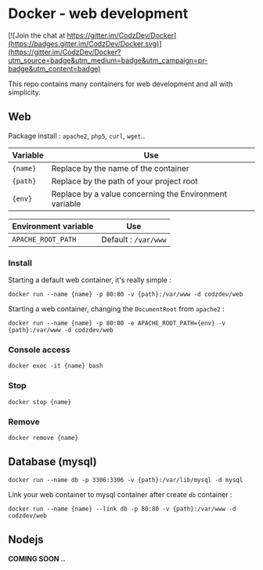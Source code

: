 # Docker - web development

[![Join the chat at https://gitter.im/CodzDev/Docker](https://badges.gitter.im/CodzDev/Docker.svg)](https://gitter.im/CodzDev/Docker?utm_source=badge&utm_medium=badge&utm_campaign=pr-badge&utm_content=badge)

This repo contains many containers for web development and all with simplicity.

## Web

Package install : `apache2`, `php5`, `curl`, `wget`..

|Variable|Use|
|--------|---|
|`{name}`|Replace  by the name of the container|
|`{path}`|Replace by the path of your project root|
|`{env}`|Replace by a value concerning the Environment variable|

|Environment variable|Use|
|--------------------|---|
|`APACHE_ROOT_PATH`  |Default : `/var/www`|


### Install

Starting a default web container, it's really simple :

`docker run --name {name} -p 80:80 -v {path}:/var/www -d codzdev/web`

Starting a web container, changing the `DocumentRoot` from `apache2` :

`docker run --name {name} -p 80:80 -e APACHE_ROOT_PATH={env} -v {path}:/var/www -d codzdev/web`

### Console access

`docker exec -it {name} bash`

### Stop

`docker stop {name}`

### Remove

`docker remove {name}`

## Database (mysql)

`docker run --name db -p 3306:3306 -v {path}:/var/lib/mysql -d mysql`

Link your web container to mysql container after create `db` container :

`docker run --name {name} --link db -p 80:80 -v {path}:/var/www -d codzdev/web`

## Nodejs

**COMING SOON ..**
